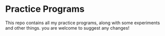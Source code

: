 # Practice Programs
This repo contains all my practice programs, along with some experiments and other things.
you are welcome to suggest any changes!
